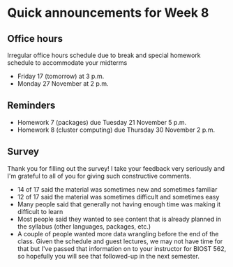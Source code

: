 # Quick announcements for Week 8

## Office hours

Irregular office hours schedule due to break and special homework schedule to accommodate your midterms

- Friday 17 (tomorrow) at 3 p.m. 
- Monday 27 November at 2 p.m.

## Reminders

- Homework 7 (packages) due Tuesday 21 November 5 p.m.
- Homework 8 (cluster computing) due Thursday 30 November 2 p.m.

## Survey

Thank you for filling out the survey! I take your feedback very seriously and I'm grateful to all of you for giving such constructive comments. 

- 14 of 17 said the material was sometimes new and sometimes familiar
- 12 of 17 said the material was sometimes difficult and sometimes easy
- Many people said that generally not having enough time was making it difficult to learn
- Most people said they wanted to see content that is already planned in the syllabus (other languages, packages, etc.)
- A couple of people wanted more data wrangling before the end of the class. Given the schedule and guest lectures, we may not have time for that but I've passed that information on to your instructor for BIOST 562, so hopefully you will see that followed-up in the next semester.
